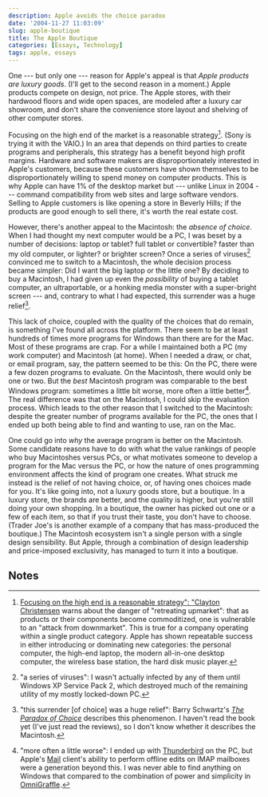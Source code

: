 ```yaml
---
description: Apple avoids the choice paradox
date: '2004-11-27 11:03:09'
slug: apple-boutique
title: The Apple Boutique
categories: [Essays, Technology]
tags: apple, essays
---
```


One --- but only one --- reason for Apple's appeal is that _Apple products are
luxury goods_. (I'll get to the second reason in a moment.) Apple products
compete on design, not price. The Apple stores, with their hardwood floors and
wide open spaces, are modeled after a luxury car showroom, and don't share the
convenience store layout and shelving of other computer stores.

Focusing on the high end of the market is a reasonable strategy[^1]. (Sony is
trying it with the VAIO.) In an area that depends on third parties to create
programs and peripherals, this strategy has a benefit beyond high profit
margins. Hardware and software makers are disproportionately interested in
Apple's customers, because these customers have shown themselves to be
disproportionately willing to spend money on computer products. This is why
Apple can have 1% of the desktop market but --- unlike Linux in 2004 --- command
compatibility from web sites and large software vendors. Selling to Apple
customers is like opening a store in Beverly Hills; if the products are good
enough to sell there, it's worth the real estate cost.

However, there's another appeal to the Macintosh: the _absence of choice_. When
I had thought my next computer would be a PC, I was beset by a number of
decisions: laptop or tablet? full tablet or convertible? faster than my old
computer, or lighter? or brighter screen? Once a series of viruses[^2] convinced
me to switch to a Macintosh, the whole decision process became simpler: Did I
want the big laptop or the little one? By deciding to buy a Macintosh, I had
given up even the _possibility_ of buying a tablet computer, an ultraportable,
or a honking media monster with a super-bright screen --- and, contrary to what
I had expected, this surrender was a huge relief[^3].

This lack of choice, coupled with the quality of the choices that do remain, is
something I've found all across the platform. There seem to be at least hundreds
of times more programs for Windows than there are for the Mac. Most of these
programs are crap. For a while I maintained both a PC (my work computer) and
Macintosh (at home). When I needed a draw, or chat, or email program, say, the
pattern seemed to be this: On the PC, there were a few dozen programs to
evaluate. On the Macintosh, there would only be one or two. But the _best_
Macintosh program was comparable to the best Windows program: sometimes a little
bit worse, more often a little better[^4]. The real difference was that on the
Macintosh, I could skip the evaluation process. Which leads to the other reason
that I switched to the Macintosh: despite the greater number of programs
available for the PC, the ones that I ended up both being able to find and
wanting to use, ran on the Mac.

One could go into _why_ the average program is better on the Macintosh. Some
candidate reasons have to do with what the value rankings of people who buy
Macintoshes versus PCs, or what motivates someone to develop a program for the
Mac versus the PC, or how the nature of ones programming environment affects the
kind of program one creates. What struck me instead is the relief of not having
choice, or, of having ones choices made for you. It's like going into, not a
luxury goods store, but a boutique. In a luxury store, the brands are better,
and the quality is higher, but you're still doing your own shopping. In a
boutique, the owner has picked out one or a few of each item, so that if you
trust their taste, you don't have to choose. (Trader Joe's is another example of
a company that has mass-produced the boutique.) The Macintosh ecosystem isn't a
single person with a single design sensibility. But Apple, through a combination
of design leadership and price-imposed exclusivity, has managed to turn it into
a boutique.

## Notes

[^1]: [Focusing on the high end is a reasonable strategy": "Clayton Christensen](http://www.amazon.com/exec/obidos/tg/detail/-/0060521996/oliversteele-20) warns about the danger of "retreating upmarket": that as products or their components become commoditized, one is vulnerable to an "attack from downmarket". This is true for a company operating within a single product category. Apple has shown repeatable success in either introducing or dominating new categories: the personal computer, the high-end laptop, the modern all-in-one desktop computer, the wireless base station, the hard disk music player.

[^2]: "a series of viruses": I wasn't actually infected by any of them until Windows XP Service Pack 2, which destroyed much of the remaining utility of my mostly locked-down PC.

[^3]: "this surrender [of choice] was a huge relief": Barry Schwartz's [_The Paradox of Choice_](http://www.amazon.com/exec/obidos/tg/detail/-/0060005688/oliversteele-20) describes this phenomenon. I haven't read the book yet (I've just read the reviews), so I don't know whether it describes the Macintosh.

[^4]: "more often a little worse": I ended up with [Thunderbird](http://www.mozilla.org/projects/thunderbird/) on the PC, but Apple's [Mail](http://www.apple.com/macosx/features/mail/) client's ability to perform offline edits on IMAP mailboxes were a generation beyond this. I was never able to find anything on Windows that compared to the combination of power and simplicity in [OmniGraffle](http://www.omnigroup.com/applications/omnigraffle/).
